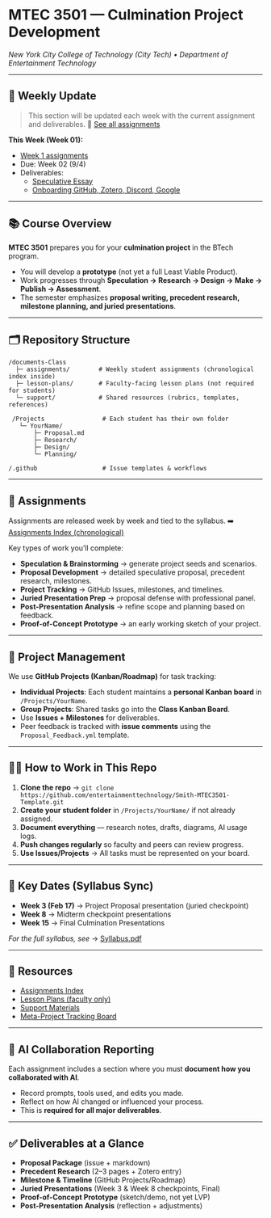 # MTEC 3501 — Culmination Project Development

*New York City College of Technology (City Tech) • Department of Entertainment Technology*

---

## 📌 Weekly Update

> This section will be updated each week with the current assignment and deliverables.
> 🔗 [See all assignments](./assignments)

**This Week (Week 01):**

* [Week 1 assignments](documents-Class/assignments/##_folder/filename.md)
* Due: Week 02 (9/4)
* Deliverables:
  * [Speculative Essay](./assignments/week01/01_Speculative_Reflection_Assignment.md)
  * [Onboarding GitHub, Zotero, Discord, Google](./assignments/week01/01-Student_onboarding.md)

---

## 📚 Course Overview

**MTEC 3501** prepares you for your **culmination project** in the BTech program.

* You will develop a **prototype** (not yet a full Least Viable Product).
* Work progresses through **Speculation → Research → Design → Make → Publish → Assessment**.
* The semester emphasizes **proposal writing, precedent research, milestone planning, and juried presentations**.

---

## 🗂️ Repository Structure

```
/documents-Class
  ├─ assignments/        # Weekly student assignments (chronological index inside)
  ├─ lesson-plans/       # Faculty-facing lesson plans (not required for students)
  └─ support/            # Shared resources (rubrics, templates, references)

 /Projects                # Each student has their own folder
   └─ YourName/
       ├─ Proposal.md
       ├─ Research/
       ├─ Design/
       └─ Planning/

/.github                  # Issue templates & workflows
```

---

## 📝 Assignments

Assignments are released week by week and tied to the syllabus.
➡️ [Assignments Index (chronological)](documents-Class/assignments/README.md)

Key types of work you’ll complete:

* **Speculation & Brainstorming** → generate project seeds and scenarios.
* **Proposal Development** → detailed speculative proposal, precedent research, milestones.
* **Project Tracking** → GitHub Issues, milestones, and timelines.
* **Juried Presentation Prep** → proposal defense with professional panel.
* **Post-Presentation Analysis** → refine scope and planning based on feedback.
* **Proof-of-Concept Prototype** → an early working sketch of your project.

---

## 🧰 Project Management

We use **GitHub Projects (Kanban/Roadmap)** for task tracking:

* **Individual Projects**: Each student maintains a **personal Kanban board** in `/Projects/YourName`.
* **Group Projects**: Shared tasks go into the **Class Kanban Board**.
* Use **Issues + Milestones** for deliverables.
* Peer feedback is tracked with **issue comments** using the `Proposal_Feedback.yml` template.

---

## 🧑‍💻 How to Work in This Repo

1. **Clone the repo** → `git clone https://github.com/entertainmenttechnology/Smith-MTEC3501-Template.git`
2. **Create your student folder** in `/Projects/YourName/` if not already assigned.
3. **Document everything** — research notes, drafts, diagrams, AI usage logs.
4. **Push changes regularly** so faculty and peers can review progress.
5. **Use Issues/Projects** → All tasks must be represented on your board.

---

## 📆 Key Dates (Syllabus Sync)

* **Week 3 (Feb 17)** → Project Proposal presentation (juried checkpoint)
* **Week 8** → Midterm checkpoint presentations
* **Week 15** → Final Culmination Presentations

*For the full syllabus, see* → [Syllabus.pdf](documents-Class/Syllabus.pdf)

---

## 📎 Resources

* [Assignments Index](documents-Class/assignments/README.md)
* [Lesson Plans (faculty only)](documents-Class/lesson-plans/)
* [Support Materials](documents-Class/support/)
* [Meta-Project Tracking Board](https://github.com/orgs/CHI-CityTech/projects/)

---

## 🤝 AI Collaboration Reporting

Each assignment includes a section where you must **document how you collaborated with AI**.

* Record prompts, tools used, and edits you made.
* Reflect on how AI changed or influenced your process.
* This is **required for all major deliverables**.

---

## ✅ Deliverables at a Glance

* **Proposal Package** (issue + markdown)
* **Precedent Research** (2–3 pages + Zotero entry)
* **Milestone & Timeline** (GitHub Projects/Roadmap)
* **Juried Presentations** (Week 3 & Week 8 checkpoints, Final)
* **Proof-of-Concept Prototype** (sketch/demo, not yet LVP)
* **Post-Presentation Analysis** (reflection + adjustments)
